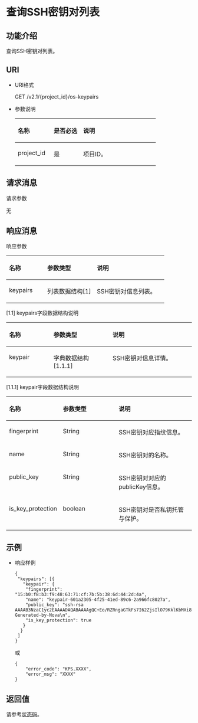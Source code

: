 # 查询SSH密钥对列表<a name="dew_02_0208"></a>

## 功能介绍<a name="s306004e5a98e4283a1bfcb4adc2fa508"></a>

查询SSH密钥对列表。

## URI<a name="sbbff16336947456f8342473caef444e2"></a>

-   URI格式

    GET /v2.1/\{project\_id\}/os-keypairs

-   参数说明

    <a name="t084c49654137450aa8af2164a3c29635"></a>
    <table><thead align="left"><tr id="r58c97f5694404511b04d2fdc16bfe9b1"><th class="cellrowborder" valign="top" width="25.44%" id="mcps1.1.4.1.1"><p id="aee3be31340374327af65a4618410f235"><a name="aee3be31340374327af65a4618410f235"></a><a name="aee3be31340374327af65a4618410f235"></a>名称</p>
    </th>
    <th class="cellrowborder" valign="top" width="20.93%" id="mcps1.1.4.1.2"><p id="ab3a6b43f77e84e838963da2a5dfedd2e"><a name="ab3a6b43f77e84e838963da2a5dfedd2e"></a><a name="ab3a6b43f77e84e838963da2a5dfedd2e"></a>是否必选</p>
    </th>
    <th class="cellrowborder" valign="top" width="53.63%" id="mcps1.1.4.1.3"><p id="a22ae7dc1457a449f84d5c5cafe1cb52c"><a name="a22ae7dc1457a449f84d5c5cafe1cb52c"></a><a name="a22ae7dc1457a449f84d5c5cafe1cb52c"></a>说明</p>
    </th>
    </tr>
    </thead>
    <tbody><tr id="r25f345fa8192463eb83292e5fbee8d7d"><td class="cellrowborder" valign="top" width="25.44%" headers="mcps1.1.4.1.1 "><p id="ac33f1671398f4429a81c5c3bfb3dc124"><a name="ac33f1671398f4429a81c5c3bfb3dc124"></a><a name="ac33f1671398f4429a81c5c3bfb3dc124"></a>project_id</p>
    </td>
    <td class="cellrowborder" valign="top" width="20.93%" headers="mcps1.1.4.1.2 "><p id="ae7d097da09fb43e5bd1dae10cdb80167"><a name="ae7d097da09fb43e5bd1dae10cdb80167"></a><a name="ae7d097da09fb43e5bd1dae10cdb80167"></a>是</p>
    </td>
    <td class="cellrowborder" valign="top" width="53.63%" headers="mcps1.1.4.1.3 "><p id="acf1687032c074bd0bd72b8b9b1fa31dc"><a name="acf1687032c074bd0bd72b8b9b1fa31dc"></a><a name="acf1687032c074bd0bd72b8b9b1fa31dc"></a>项目ID。</p>
    </td>
    </tr>
    </tbody>
    </table>


## 请求消息<a name="section66616625145216"></a>

请求参数

无

## 响应消息<a name="s5ced3e283dd94140975a617fcfe7abe6"></a>

响应参数

<a name="zh-cn_topic_0020212676_table46959463"></a>
<table><thead align="left"><tr id="zh-cn_topic_0020212676_row9766180"><th class="cellrowborder" valign="top" width="24.122412241224122%" id="mcps1.1.4.1.1"><p id="zh-cn_topic_0020212676_p52863116"><a name="zh-cn_topic_0020212676_p52863116"></a><a name="zh-cn_topic_0020212676_p52863116"></a>名称</p>
</th>
<th class="cellrowborder" valign="top" width="31.453145314531454%" id="mcps1.1.4.1.2"><p id="zh-cn_topic_0020212676_p16299242"><a name="zh-cn_topic_0020212676_p16299242"></a><a name="zh-cn_topic_0020212676_p16299242"></a>参数类型</p>
</th>
<th class="cellrowborder" valign="top" width="44.42444244424442%" id="mcps1.1.4.1.3"><p id="zh-cn_topic_0020212676_p45170224"><a name="zh-cn_topic_0020212676_p45170224"></a><a name="zh-cn_topic_0020212676_p45170224"></a>说明</p>
</th>
</tr>
</thead>
<tbody><tr id="zh-cn_topic_0020212676_row34909498"><td class="cellrowborder" valign="top" width="24.122412241224122%" headers="mcps1.1.4.1.1 "><p id="zh-cn_topic_0020212676_p9097072"><a name="zh-cn_topic_0020212676_p9097072"></a><a name="zh-cn_topic_0020212676_p9097072"></a>keypairs</p>
</td>
<td class="cellrowborder" valign="top" width="31.453145314531454%" headers="mcps1.1.4.1.2 "><p id="zh-cn_topic_0020212676_p26115459"><a name="zh-cn_topic_0020212676_p26115459"></a><a name="zh-cn_topic_0020212676_p26115459"></a>列表数据结构[1]</p>
</td>
<td class="cellrowborder" valign="top" width="44.42444244424442%" headers="mcps1.1.4.1.3 "><p id="zh-cn_topic_0020212676_p46361647"><a name="zh-cn_topic_0020212676_p46361647"></a><a name="zh-cn_topic_0020212676_p46361647"></a>SSH密钥对信息列表。</p>
</td>
</tr>
</tbody>
</table>

\[1.1\] keypairs字段数据结构说明

<a name="zh-cn_topic_0020212676_table41882197"></a>
<table><thead align="left"><tr id="zh-cn_topic_0020212676_row19241577"><th class="cellrowborder" valign="top" width="23.932393239323932%" id="mcps1.1.4.1.1"><p id="zh-cn_topic_0020212676_p15063922"><a name="zh-cn_topic_0020212676_p15063922"></a><a name="zh-cn_topic_0020212676_p15063922"></a>名称</p>
</th>
<th class="cellrowborder" valign="top" width="31.83318331833183%" id="mcps1.1.4.1.2"><p id="zh-cn_topic_0020212676_p50145164"><a name="zh-cn_topic_0020212676_p50145164"></a><a name="zh-cn_topic_0020212676_p50145164"></a>参数类型</p>
</th>
<th class="cellrowborder" valign="top" width="44.23442344234424%" id="mcps1.1.4.1.3"><p id="zh-cn_topic_0020212676_p35226478"><a name="zh-cn_topic_0020212676_p35226478"></a><a name="zh-cn_topic_0020212676_p35226478"></a>说明</p>
</th>
</tr>
</thead>
<tbody><tr id="zh-cn_topic_0020212676_row34772456"><td class="cellrowborder" valign="top" width="23.932393239323932%" headers="mcps1.1.4.1.1 "><p id="zh-cn_topic_0020212676_p65105571"><a name="zh-cn_topic_0020212676_p65105571"></a><a name="zh-cn_topic_0020212676_p65105571"></a>keypair</p>
</td>
<td class="cellrowborder" valign="top" width="31.83318331833183%" headers="mcps1.1.4.1.2 "><p id="zh-cn_topic_0020212676_p9736186"><a name="zh-cn_topic_0020212676_p9736186"></a><a name="zh-cn_topic_0020212676_p9736186"></a>字典数据结构[1.1.1]</p>
</td>
<td class="cellrowborder" valign="top" width="44.23442344234424%" headers="mcps1.1.4.1.3 "><p id="zh-cn_topic_0020212676_p51249570"><a name="zh-cn_topic_0020212676_p51249570"></a><a name="zh-cn_topic_0020212676_p51249570"></a>SSH密钥对信息详情。</p>
</td>
</tr>
</tbody>
</table>

\[1.1.1\] keypair字段数据结构说明

<a name="zh-cn_topic_0020212676_table48408329"></a>
<table><thead align="left"><tr id="zh-cn_topic_0020212676_row27259828"><th class="cellrowborder" valign="top" width="23.93%" id="mcps1.1.4.1.1"><p id="zh-cn_topic_0020212676_p60562422"><a name="zh-cn_topic_0020212676_p60562422"></a><a name="zh-cn_topic_0020212676_p60562422"></a>名称</p>
</th>
<th class="cellrowborder" valign="top" width="32.019999999999996%" id="mcps1.1.4.1.2"><p id="zh-cn_topic_0020212676_p65580385"><a name="zh-cn_topic_0020212676_p65580385"></a><a name="zh-cn_topic_0020212676_p65580385"></a>参数类型</p>
</th>
<th class="cellrowborder" valign="top" width="44.05%" id="mcps1.1.4.1.3"><p id="zh-cn_topic_0020212676_p10410969"><a name="zh-cn_topic_0020212676_p10410969"></a><a name="zh-cn_topic_0020212676_p10410969"></a>说明</p>
</th>
</tr>
</thead>
<tbody><tr id="zh-cn_topic_0020212676_row37982174"><td class="cellrowborder" valign="top" width="23.93%" headers="mcps1.1.4.1.1 "><p id="zh-cn_topic_0020212676_p56657239"><a name="zh-cn_topic_0020212676_p56657239"></a><a name="zh-cn_topic_0020212676_p56657239"></a>fingerprint</p>
</td>
<td class="cellrowborder" valign="top" width="32.019999999999996%" headers="mcps1.1.4.1.2 "><p id="zh-cn_topic_0020212676_p12150471"><a name="zh-cn_topic_0020212676_p12150471"></a><a name="zh-cn_topic_0020212676_p12150471"></a>String</p>
</td>
<td class="cellrowborder" valign="top" width="44.05%" headers="mcps1.1.4.1.3 "><p id="zh-cn_topic_0020212676_p66432381"><a name="zh-cn_topic_0020212676_p66432381"></a><a name="zh-cn_topic_0020212676_p66432381"></a>SSH密钥对应指纹信息。</p>
</td>
</tr>
<tr id="zh-cn_topic_0020212676_row61020521"><td class="cellrowborder" valign="top" width="23.93%" headers="mcps1.1.4.1.1 "><p id="zh-cn_topic_0020212676_p43715136"><a name="zh-cn_topic_0020212676_p43715136"></a><a name="zh-cn_topic_0020212676_p43715136"></a>name</p>
</td>
<td class="cellrowborder" valign="top" width="32.019999999999996%" headers="mcps1.1.4.1.2 "><p id="zh-cn_topic_0020212676_p58836357"><a name="zh-cn_topic_0020212676_p58836357"></a><a name="zh-cn_topic_0020212676_p58836357"></a>String</p>
</td>
<td class="cellrowborder" valign="top" width="44.05%" headers="mcps1.1.4.1.3 "><p id="zh-cn_topic_0020212676_p9140568"><a name="zh-cn_topic_0020212676_p9140568"></a><a name="zh-cn_topic_0020212676_p9140568"></a>SSH密钥对的名称。</p>
</td>
</tr>
<tr id="zh-cn_topic_0020212676_row15156252"><td class="cellrowborder" valign="top" width="23.93%" headers="mcps1.1.4.1.1 "><p id="zh-cn_topic_0020212676_p19696890"><a name="zh-cn_topic_0020212676_p19696890"></a><a name="zh-cn_topic_0020212676_p19696890"></a>public_key</p>
</td>
<td class="cellrowborder" valign="top" width="32.019999999999996%" headers="mcps1.1.4.1.2 "><p id="zh-cn_topic_0020212676_p46735588"><a name="zh-cn_topic_0020212676_p46735588"></a><a name="zh-cn_topic_0020212676_p46735588"></a>String</p>
</td>
<td class="cellrowborder" valign="top" width="44.05%" headers="mcps1.1.4.1.3 "><p id="zh-cn_topic_0020212676_p46049856"><a name="zh-cn_topic_0020212676_p46049856"></a><a name="zh-cn_topic_0020212676_p46049856"></a>SSH密钥对对应的publicKey信息。</p>
</td>
</tr>
<tr id="row372796214537"><td class="cellrowborder" valign="top" width="23.93%" headers="mcps1.1.4.1.1 "><p id="p3352949614537"><a name="p3352949614537"></a><a name="p3352949614537"></a>is_key_protection</p>
</td>
<td class="cellrowborder" valign="top" width="32.019999999999996%" headers="mcps1.1.4.1.2 "><p id="p3153465914537"><a name="p3153465914537"></a><a name="p3153465914537"></a>boolean</p>
</td>
<td class="cellrowborder" valign="top" width="44.05%" headers="mcps1.1.4.1.3 "><p id="p417056214537"><a name="p417056214537"></a><a name="p417056214537"></a>SSH密钥对是否私钥托管与保护。</p>
</td>
</tr>
</tbody>
</table>

## 示例<a name="section8112517104818"></a>

-   响应样例

    ```
    {
     "keypairs": [{
       "keypair": {
        "fingerprint": "15:b0:f8:b3:f9:48:63:71:cf:7b:5b:38:6d:44:2d:4a",
        "name": "keypair-601a2305-4f25-41ed-89c6-2a966fc8027a",
        "public_key": "ssh-rsa AAAAB3NzaC1yc2EAAAADAQABAAAAgQC+Eo/RZRngaGTkFs7I62ZjsIlO79KklKbMXi8F+KITD4bVQHHn+kV+4gRgkgCRbdoDqoGfpaDFs877DYX9n4z6FrAIZ4PES8TNKhatifpn9NdQYWA+IkU8CuvlEKGuFpKRi/k7JLos/gHi2hy7QUwgtRvcefvD/vgQZOVw/mGR9Q== Generated-by-Nova\n",
        "is_key_protection": true
       }
      }
     ]
    }
    ```

    或

    ```
    {
        "error_code": "KPS.XXXX",
        "error_msg": "XXXX"
    }
    ```


## 返回值<a name="s45a1d5602b9a4b5b942549cb65e046cc"></a>

请参考[状态码](状态码.md)。

